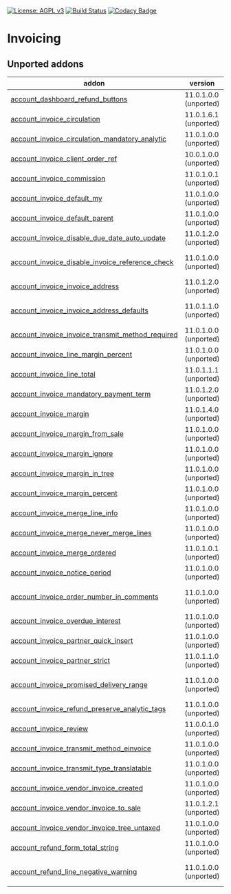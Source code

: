 [![License: AGPL v3](https://img.shields.io/badge/License-AGPL%20v3-blue.svg)](https://www.gnu.org/licenses/agpl-3.0)
[![Build Status](https://travis-ci.org/Tawasta/account-invoicing.svg?branch=12.0)](https://travis-ci.org/Tawasta/account-invoicing)
[![Codacy Badge](https://api.codacy.com/project/badge/Grade/31d3e1446a964acea0e7a12b0a8a7c2b)](https://www.codacy.com/app/Tawasta/account-invoicing?utm_source=github.com&amp;utm_medium=referral&amp;utm_content=Tawasta/account-invoicing&amp;utm_campaign=Badge_Grade)

Invoicing
=========

[//]: # (addons)

Unported addons
---------------
addon | version | summary
--- | --- | ---
[account_dashboard_refund_buttons](account_dashboard_refund_buttons/) | 11.0.1.0.0 (unported) | Shortcut buttons for refund creation
[account_invoice_circulation](account_invoice_circulation/) | 11.0.1.6.1 (unported) | Adds invoice circulation for vendor invoices
[account_invoice_circulation_mandatory_analytic](account_invoice_circulation_mandatory_analytic/) | 11.0.1.0.0 (unported) | Analytic account info is required on invoice lines
[account_invoice_client_order_ref](account_invoice_client_order_ref/) | 10.0.1.0.0 (unported) | Pass SO core reference field's contents to invoice
[account_invoice_commission](account_invoice_commission/) | 11.0.1.0.1 (unported) | account_invoice_commission
[account_invoice_default_my](account_invoice_default_my/) | 11.0.1.0.0 (unported) | Show invoices by default
[account_invoice_default_parent](account_invoice_default_parent/) | 11.0.1.0.0 (unported) | Default parent for new shipping addresses
[account_invoice_disable_due_date_auto_update](account_invoice_disable_due_date_auto_update/) | 11.0.1.2.0 (unported) | Disable due date auto update on vendor invoices
[account_invoice_disable_invoice_reference_check](account_invoice_disable_invoice_reference_check/) | 11.0.1.0.0 (unported) | Allow using duplicate vendor references on vendor invoices
[account_invoice_invoice_address](account_invoice_invoice_address/) | 11.0.1.2.0 (unported) | Separates partner and invoice address fields
[account_invoice_invoice_address_defaults](account_invoice_invoice_address_defaults/) | 11.0.1.1.0 (unported) | Change invoice defaults to be fetched from invoicing partner
[account_invoice_invoice_transmit_method_required](account_invoice_invoice_transmit_method_required/) | 11.0.1.0.0 (unported) | Account Invoice Invoice Transmit Method Required
[account_invoice_line_margin_percent](account_invoice_line_margin_percent/) | 11.0.1.0.0 (unported) | Adds margins (percent) in Invoice lines
[account_invoice_line_total](account_invoice_line_total/) | 11.0.1.1.1 (unported) | Adds invoice line total (with taxes) to invoice lines
[account_invoice_mandatory_payment_term](account_invoice_mandatory_payment_term/) | 11.0.1.2.0 (unported) | Set invoice payment term as mandatory
[account_invoice_margin](account_invoice_margin/) | 11.0.1.4.0 (unported) | Margin functionality for invoices
[account_invoice_margin_from_sale](account_invoice_margin_from_sale/) | 11.0.1.0.0 (unported) | Pass margin data from sale to invoice
[account_invoice_margin_ignore](account_invoice_margin_ignore/) | 11.0.1.0.0 (unported) | Ignore products when calculating invoice margins
[account_invoice_margin_in_tree](account_invoice_margin_in_tree/) | 11.0.1.0.0 (unported) | Show the margin field in invoice list
[account_invoice_margin_percent](account_invoice_margin_percent/) | 11.0.1.0.0 (unported) | Shows the margin profit percentage in invoices
[account_invoice_merge_line_info](account_invoice_merge_line_info/) | 11.0.1.0.0 (unported) | Show order number and date on new invoice's lines
[account_invoice_merge_never_merge_lines](account_invoice_merge_never_merge_lines/) | 11.0.1.0.0 (unported) | Account Invoice Merge - never merge lines
[account_invoice_merge_ordered](account_invoice_merge_ordered/) | 11.0.1.0.1 (unported) | Account Invoice Merge - keep line order
[account_invoice_notice_period](account_invoice_notice_period/) | 11.0.1.0.0 (unported) | Notice period field for invoices and partners
[account_invoice_order_number_in_comments](account_invoice_order_number_in_comments/) | 11.0.1.0.0 (unported) | Invoicing a SO stores the order # in invoice's comment field
[account_invoice_overdue_interest](account_invoice_overdue_interest/) | 11.0.1.0.0 (unported) | Overdue interest % field for invoices and partners
[account_invoice_partner_quick_insert](account_invoice_partner_quick_insert/) | 11.0.1.0.0 (unported) | Partner address fields as editable on invoice
[account_invoice_partner_strict](account_invoice_partner_strict/) | 11.0.1.1.0 (unported) | Only allow correct type and parent for invoice addresses
[account_invoice_promised_delivery_range](account_invoice_promised_delivery_range/) | 11.0.1.0.0 (unported) | Adds new fields for storing date range of promised delivery
[account_invoice_refund_preserve_analytic_tags](account_invoice_refund_preserve_analytic_tags/) | 11.0.1.0.0 (unported) | Preserve analytic tags for refunds
[account_invoice_review](account_invoice_review/) | 11.0.0.1.0 (unported) | Allows marking invoices as reviewed
[account_invoice_transmit_method_einvoice](account_invoice_transmit_method_einvoice/) | 11.0.1.0.0 (unported) | Add einvoice transmit method
[account_invoice_transmit_type_translatable](account_invoice_transmit_type_translatable/) | 11.0.1.0.0 (unported) | Add translations to transmit methods
[account_invoice_vendor_invoice_created](account_invoice_vendor_invoice_created/) | 11.0.1.0.0 (unported) | Show related vendor invoice on customer invoices
[account_invoice_vendor_invoice_to_sale](account_invoice_vendor_invoice_to_sale/) | 11.0.1.2.1 (unported) | Adds a wizard for creating a SO from vendor invoice
[account_invoice_vendor_invoice_tree_untaxed](account_invoice_vendor_invoice_tree_untaxed/) | 11.0.1.0.0 (unported) | Show untaxed amount in the list of vendor invoices
[account_refund_form_total_string](account_refund_form_total_string/) | 11.0.1.0.0 (unported) | The string better indicates a refund
[account_refund_line_negative_warning](account_refund_line_negative_warning/) | 11.0.1.0.0 (unported) | Show a warning when trying to add negative lines to a refund

[//]: # (end addons)
